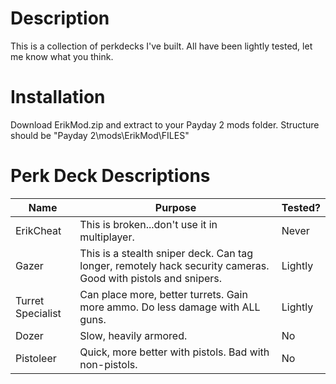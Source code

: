 # Description
This is a collection of perkdecks I've built.  All have been lightly tested, let me know what you think.

# Installation
Download ErikMod.zip and extract to your Payday 2 mods folder.  Structure should be "Payday 2\mods\ErikMod\FILES"

# Perk Deck Descriptions
Name | Purpose | Tested?
---- | ------- | -------
ErikCheat | This is broken...don't use it in multiplayer. | Never
Gazer | This is a stealth sniper deck.  Can tag longer, remotely hack security cameras.  Good with pistols and snipers. | Lightly
Turret Specialist | Can place more, better turrets.  Gain more ammo.  Do less damage with ALL guns. | Lightly
Dozer | Slow, heavily armored. | No
Pistoleer | Quick, more better with pistols.  Bad with non-pistols. | No
